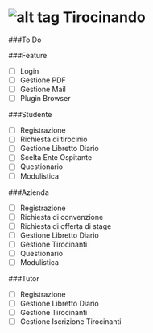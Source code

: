 ![alt tag](https://raw.github.com/retsef/Tirocinando/master/Tirocinando/web/img/Logo_mini.png) Tirocinando
===========

###To Do

###Feature
- [ ] Login
- [ ] Gestione PDF
- [ ] Gestione Mail
- [ ] Plugin Browser

###Studente
- [ ] Registrazione
- [ ] Richiesta di tirocinio
- [ ] Gestione Libretto Diario
- [ ] Scelta Ente Ospitante
- [ ] Questionario
- [ ] Modulistica
 
###Azienda
- [ ] Registrazione
- [ ] Richiesta di convenzione
- [ ] Richiesta di offerta di stage
- [ ] Gestione Libretto Diario
- [ ] Gestione Tirocinanti
- [ ] Questionario
- [ ] Modulistica

###Tutor
- [ ] Registrazione
- [ ] Gestione Libretto Diario
- [ ] Gestione Tirocinanti
- [ ] Gestione Iscrizione Tirocinanti

